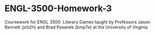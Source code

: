 ﻿# ENGL-3500-Homework-3  

Coursework for ENGL 3500: Literary Games taught by Professors Jason Bennett (jcb2h) and Brad Pasanek (bmp7e) at the University of Virginia

